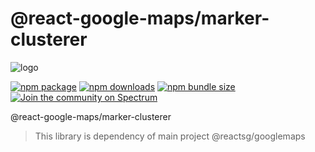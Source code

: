 # @react-google-maps/marker-clusterer

![logo](https://raw.githubusercontent.com/JustFly1984/react-google-maps-api/master/logo.png)

[![npm package](https://img.shields.io/npm/v/@react-google-maps/marker-clusterer)](https://www.npmjs.com/package/@react-google-maps/marker-clusterer)
[![npm downloads](https://img.shields.io/npm/dt/@react-google-maps/marker-clusterer)](https://www.npmjs.com/package/@react-google-maps/marker-clusterer)
[![npm bundle size](https://img.shields.io/bundlephobia/min/@react-google-maps/marker-clusterer)](https://www.npmjs.com/package/@react-google-maps/marker-clusterer)
[![Join the community on Spectrum](https://withspectrum.github.io/badge/badge.svg)](https://spectrum.chat/react-google-maps)

@react-google-maps/marker-clusterer

> This library is dependency of main project @reactsg/googlemaps

